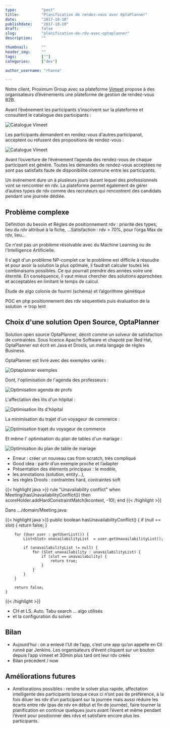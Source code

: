 ```yaml
---
type:           "post"
title:          "Planification de rendez-vous avec OptaPlanner"
date:           "2017-10-10"
publishdate:    "2017-10-10"
draft:          false
slug:           "planification-de-rdv-avec-optaplanner"
description:    ""

thumbnail:      ""
header_img:     ""
tags:           [""]
categories:     ["dev"]

author_username: "rhanna"

---
```


Notre client, Proximum Group avec sa plateforme [Vimeet](https://www.elao.com/fr/etudes-de-cas/vimeet/) propose à des
organisateurs d’événements une plateforme de gestion de rendez-vous B2B.

Avant l’événement les participants s’inscrivent sur la plateforme et consultent le catalogue des participants :

<p class="text-center">
    <img src="/images/posts/2017/planification-de-rdv-avec-optaplanner/vimeet-catalogue.png" alt="Catalogue Vimeet" />
</p>

Les participants demandent en rendez-vous d'autres participanst, acceptent ou refusent des propositions de rendez-vous :

<p class="text-center">
    <img src="/images/posts/2017/planification-de-rdv-avec-optaplanner/vimeet-gdr.png" alt="Catalogue Vimeet" />
</p>

Avant l’ouverture de l’événement l’agenda des rendez-vous de chaque participant est généré.
Toutes les demandes de rendez-vous acceptées ne sont pas satisfaits faute de disponibilité commune entre les
participants.

Un événement dure un à plusieurs jours durant lequel des professionnels vont se rencontrer en rdv.
La plateforme permet également de gérer d’autres types de rdv comme des recruteurs qui rencontrent des candidats
pendant une journée dédiée.

## Problème complexe

Définition du besoin et Règles de positionnement rdv : priorité des types, lieu du rdv attribué à la fiche, ...Satisfaction : rdv > 70%, pour l’orga Max de rdv, lieu...

Ce n'est pas un problème résolvable avec du Machine Learning ou de l'Intelligence Artificielle.

Il s'agit d'un problème NP-complet car le problème est difficile à résoudre et pour avoir la solution la plus optimale, il
faudrait calculer toutes les combinaisons possibles.  Ce qui pourrait prendre des années voire une éternité.
En conséquence, il vaut mieux chercher des solutions approchées et acceptables en limitant le temps de calcul.

Étude de  algo colonie de fourmi (schéma) et l’algorithme génétique

POC en php positionnement des rdv séquentiels puis évaluation de la solution -> trop lent

## Choix d'une solution Open Source, OptaPlanner

Solution open source OptaPlanner, décrit comme un solveur de satisfaction de contraintes.
Sous licence Apache Software et chapoté par Red Hat, OptaPlanner est écrit en Java et Drools, un meta langage de règles
Business.


OptaPlanner est livré avec des exemples variés : 

<p class="text-center">
    <img src="/images/posts/2017/planification-de-rdv-avec-optaplanner/optaplanner-examples.png" alt="Optaplanner exemples" />
</p>

Dont, l'optimisation de l'agenda des professeurs :

<p class="text-center">
    <img src="/images/posts/2017/planification-de-rdv-avec-optaplanner/optaplanner-teacher-agenda.png" alt="Optimisation agenda de profs" />
</p>

L'affectation des lits d'un hôpital :

<p class="text-center">
    <img src="/images/posts/2017/planification-de-rdv-avec-optaplanner/optaplanner-hospital.png" alt="Optimisation lits d'hôpital" />
</p>

La minimisation du trajet d'un voyageur de commerce :

<p class="text-center">
    <img src="/images/posts/2017/planification-de-rdv-avec-optaplanner/optaplanner-traveller.png" alt="Optimisation trajet du voyageur de commerce" />
</p>

Et même l' optimisation du plan de tables d'un mariage :

<p class="text-center">
    <img src="/images/posts/2017/planification-de-rdv-avec-optaplanner/optaplanner-wedding.png" alt="Optimisation du plan de table de mariage" />
</p>

- Erreur : créer un nouveau cas from scratch, très compliqué
- Good idea : partir d’un exemple proche et l’adapter
- Présentation des éléments principaux : le modèle,
- les annotations (solution, entity...),
- les règles Drools : contraintes hard, contraintes soft

{{< highlight java >}}
rule "Unavailability conflict"
    when
        Meeting(hasUnavailabilityConflict())
    then
        scoreHolder.addHardConstraintMatch(kcontext, -10);
end
{{< /highlight >}}

Dans .../domain/Meeting.java:

{{< highlight java >}}
    public boolean hasUnavailabilityConflict() {
        if (null == slot) {
            return false;
        }

        for (User user : getUserList()) {
            List<Slot> unavailabilityList  = user.getUnavailabilityList();

            if (unavailabilityList != null) {
                for (Slot unavailability : unavailabilityList) {
                    if (slot == unavailability) {
                        return true;
                    }
                }
            }
        }

        return false;
    }
{{< /highlight >}}

- CH et LS. Auto. Tabu search ... algo utilisés
- et la configuration du solver.


## Bilan

- Aujourd’hui : on a enlevé l’UI de l’app, c’est une app qu’on appelle en Cli runné par Jenkins. Les organisateurs d’évent cliquent sur un bouton depuis l’app vimeet et 30min plus tard ont leur rdv créés
- Bilan précédent / now

## Améliorations futures

- Améliorations possibles : rendre le solver plus rapide, affectation intelligente des participants lorsque ceux ci n’ont pas de préférence, à la fois diluer les rdv d’un participant sur la journée mais aussi réduire les écarts entre rdv (pas de rdv en début et fin de journée), faire tourner la planification en continue quelques jours avant l’évent et même pendant l’évent pour positionner des rdvs et satisfaire encore plus les participants.
